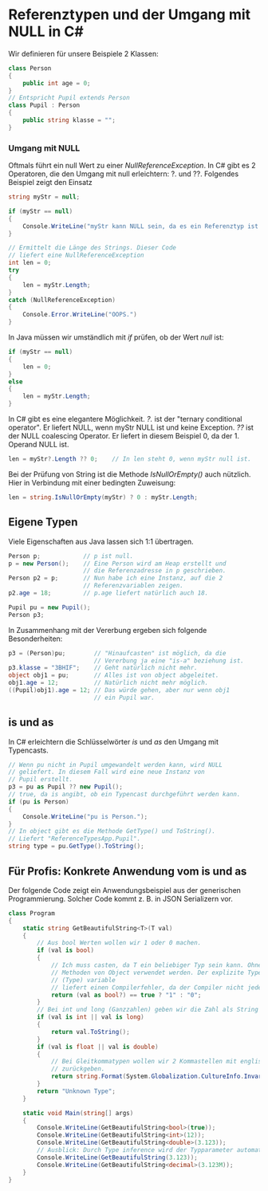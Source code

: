 # Referenztypen und der Umgang mit NULL in C#

Wir definieren für unsere Beispiele 2 Klassen:
```c#
class Person
{
    public int age = 0;
}
// Entspricht Pupil extends Person
class Pupil : Person
{
    public string klasse = "";
}
```

### Umgang mit NULL
Oftmals führt ein null Wert zu einer *NullReferenceException*. In C# gibt es 2 Operatoren, die den Umgang
mit null erleichtern: ?. und ??. Folgendes Beispiel zeigt den Einsatz

```c#
string myStr = null;

if (myStr == null)
{
    Console.WriteLine("myStr kann NULL sein, da es ein Referenztyp ist.");
}

// Ermittelt die Länge des Strings. Dieser Code 
// liefert eine NullReferenceException
int len = 0;
try
{
    len = myStr.Length;
}
catch (NullReferenceException)
{
    Console.Error.WriteLine("OOPS.")
}
```

In Java müssen wir umständlich mit *if* prüfen, ob der Wert *null* ist:
```c#
if (myStr == null)
{
    len = 0;
}
else
{
    len = myStr.Length;
}
```

In C# gibt es eine elegantere Möglichkeit. *?.* ist der "ternary conditional operator".
Er liefert NULL, wenn myStr NULL ist und keine Exception. *??* ist der NULL coalescing Operator. Er 
liefert in diesem Beispiel 0, da der 1. Operand NULL ist.
```c#
len = myStr?.Length ?? 0;    // In len steht 0, wenn myStr null ist.
```
Bei der Prüfung von String ist die Methode *IsNullOrEmpty()* auch nützlich. Hier in Verbindung mit 
einer bedingten Zuweisung:
```c#
len = string.IsNullOrEmpty(myStr) ? 0 : myStr.Length;
```

## Eigene Typen
Viele Eigenschaften aus Java lassen sich 1:1 übertragen.
```c#
Person p;            // p ist null.
p = new Person();    // Eine Person wird am Heap erstellt und
                     // die Referenzadresse in p geschrieben.
Person p2 = p;       // Nun habe ich eine Instanz, auf die 2
                     // Referenzvariablen zeigen.
p2.age = 18;         // p.age liefert natürlich auch 18.

Pupil pu = new Pupil();
Person p3;
```

In Zusammenhang mit der Vererbung ergeben sich folgende Besonderheiten:
```c#
p3 = (Person)pu;        // "Hinaufcasten" ist möglich, da die 
                        // Vererbung ja eine "is-a" beziehung ist. 
p3.klasse = "3BHIF";    // Geht natürlich nicht mehr.
object obj1 = pu;       // Alles ist von object abgeleitet.
obj1.age = 12;          // Natürlich nicht mehr möglich.
((Pupil)obj1).age = 12; // Das würde gehen, aber nur wenn obj1 
                        // ein Pupil war.
```

## is und as

In C# erleichtern die Schlüsselwörter *is* und *as* den Umgang mit Typencasts.
```c#
// Wenn pu nicht in Pupil umgewandelt werden kann, wird NULL 
// geliefert. In diesem Fall wird eine neue Instanz von 
// Pupil erstellt.
p3 = pu as Pupil ?? new Pupil();
// true, da is angibt, ob ein Typencast durchgeführt werden kann.
if (pu is Person)
{
    Console.WriteLine("pu is Person.");
}
// In object gibt es die Methode GetType() und ToString().
// Liefert "ReferenceTypesApp.Pupil".
string type = pu.GetType().ToString();
```

## Für Profis: Konkrete Anwendung vom is und as

Der folgende Code zeigt ein Anwendungsbeispiel aus der generischen Programmierung. Solcher Code
kommt z. B. in JSON Serializern vor.

```c#
class Program
{
    static string GetBeautifulString<T>(T val)
    {
        // Aus bool Werten wollen wir 1 oder 0 machen.
        if (val is bool)
        {
            // Ich muss casten, da T ein beliebiger Typ sein kann. Ohne Cast könnten nur die
            // Methoden von Object verwendet werden. Der explizite Typencast mit
            // (Type) variable
            // liefert einen Compilerfehler, da der Compiler nicht jeden Typ in bool casten kann.
            return (val as bool?) == true ? "1" : "0";
        }
        // Bei int und long (Ganzzahlen) geben wir die Zahl als String zurück.
        if (val is int || val is long)
        {
            return val.ToString();
        }
        if (val is float || val is double)
        {
            // Bei Gleitkommatypen wollen wir 2 Kommastellen mit englischem . als Dezimalzeichen
            // zurückgeben.
            return string.Format(System.Globalization.CultureInfo.InvariantCulture, "{0:0.00}", val);
        }
        return "Unknown Type";
    }

    static void Main(string[] args)
    {
        Console.WriteLine(GetBeautifulString<bool>(true));             // 1
        Console.WriteLine(GetBeautifulString<int>(12));                // 12
        Console.WriteLine(GetBeautifulString<double>(3.123));          // 3.12
        // Ausblick: Durch Type inference wird der Typparameter automatisch gesetzt.
        Console.WriteLine(GetBeautifulString(3.123));                  // 3.12
        Console.WriteLine(GetBeautifulString<decimal>(3.123M));        // 3.12
    }
}
```